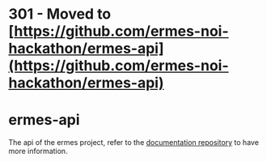 # 301 - Moved to [https://github.com/ermes-noi-hackathon/ermes-api](https://github.com/ermes-noi-hackathon/ermes-api)


# ermes-api
The api of the ermes project, refer to the [documentation repository](https://github.com/ermes-noi-hackathon/documentation) to have more information.
